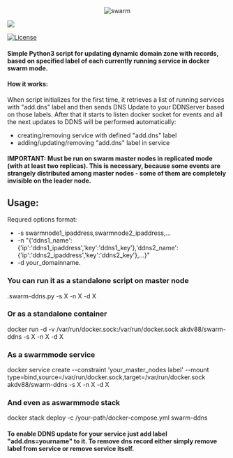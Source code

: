 
<p align="center">
<img src="https://www.tuleap.org/sites/default/files/docker-swarm.jpg" alt="swarm" title="swarm" />
</p>

[![](https://images.microbadger.com/badges/image/akdv88/swarm-ddns.svg)](https://microbadger.com/images/akdv88/swarm-ddns "Get your own image badge on microbadger.com")

[![License](https://img.shields.io/badge/license-MIT-blue.svg)](https://github.com/containous/traefik/blob/master/LICENSE.md)

#### Simple Python3 script for updating dynamic domain zone with records, based on specified label of each currently running service in docker swarm mode.

#### How it works:
When script initializes for the first time, it retrieves a list of running services with "add.dns" label and then sends DNS Update to your DDNServer based on those labels. After that it starts to listen docker socket for events and all the next updates to DDNS will be performed automatically:
* creating/removing service with defined "add.dns" label
* adding/updating/removing "add.dns" label in service

#### IMPORTANT: Must be run on swarm master nodes in replicated mode (with at least two replicas). This is necessary, because some events are strangely distributed among master nodes - some of them are completely invisible on the leader node.
## Usage:

Requred options format:
* -s swarmnode1_ipaddress,swarmnode2_ipaddress,...
* -n "{'ddns1_name':{'ip':'ddns1_ipaddress','key':'ddns1_key'},'ddns2_name':{'ip':'ddns2_ipaddress','key':'ddns2_key'},...}"
* -d your_domainname.

### You can run it as a standalone script on master node
.swarm-ddns.py -s X -n X -d X 

### Or as a standalone container
docker run -d -v /var/run/docker.sock:/var/run/docker.sock akdv88/swarm-ddns -s X -n X -d X

### As a swarmmode service
docker service create --constraint 'your_master_nodes label' --mount type=bind,source=/var/run/docker.sock,target=/var/run/docker.sock akdv88/swarm-ddns -s X -n X -d X

### And even as aswarmmode stack
docker stack deploy -c /your-path/docker-compose.yml swarm-ddns

#### To enable DDNS update for your service just add label "add.dns=yourname" to it. To remove dns record either simply remove label from service or remove service itself.
